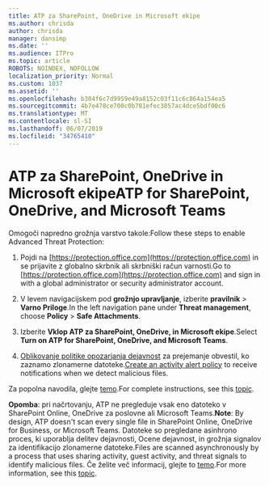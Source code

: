 ```yaml
---
title: ATP za SharePoint, OneDrive in Microsoft ekipe
ms.author: chrisda
author: chrisda
manager: dansimp
ms.date: ''
ms.audience: ITPro
ms.topic: article
ROBOTS: NOINDEX, NOFOLLOW
localization_priority: Normal
ms.custom: 1037
ms.assetid: ''
ms.openlocfilehash: b304f6c7d9959e49a8152c03f11c6c864a154ea5
ms.sourcegitcommit: 4b7e478ce700c0b781efec3857ac4dce5bdf00c6
ms.translationtype: MT
ms.contentlocale: sl-SI
ms.lasthandoff: 06/07/2019
ms.locfileid: "34765410"
---
```

# <a name="atp-for-sharepoint-onedrive-and-microsoft-teams"></a><span data-ttu-id="a1903-102">ATP za SharePoint, OneDrive in Microsoft ekipe</span><span class="sxs-lookup"><span data-stu-id="a1903-102">ATP for SharePoint, OneDrive, and Microsoft Teams</span></span>

<span data-ttu-id="a1903-103">Omogoči napredno grožnja varstvo takole:</span><span class="sxs-lookup"><span data-stu-id="a1903-103">Follow these steps to enable Advanced Threat Protection:</span></span>

1. <span data-ttu-id="a1903-104">Pojdi na [https://protection.office.com](https://protection.office.com) in se prijavite z globalno skrbnik ali skrbniški račun varnosti.</span><span class="sxs-lookup"><span data-stu-id="a1903-104">Go to [https://protection.office.com](https://protection.office.com) and sign in with a global administrator or security administrator account.</span></span>

2. <span data-ttu-id="a1903-105">V levem navigacijskem pod **grožnjo upravljanje**, izberite **pravilnik** \> **Varno Priloge**.</span><span class="sxs-lookup"><span data-stu-id="a1903-105">In the left navigation pane under **Threat management**, choose **Policy** \> **Safe Attachments**.</span></span>

3. <span data-ttu-id="a1903-106">Izberite **Vklop ATP za SharePoint, OneDrive, in Microsoft ekipe**.</span><span class="sxs-lookup"><span data-stu-id="a1903-106">Select **Turn on ATP for SharePoint, OneDrive, and Microsoft Teams**.</span></span>

4. <span data-ttu-id="a1903-107">[Oblikovanje politike opozarjanja dejavnost](https://docs.microsoft.com/office365/securitycompliance/create-activity-alerts) za prejemanje obvestil, ko zaznamo zlonamerne datoteke.</span><span class="sxs-lookup"><span data-stu-id="a1903-107">[Create an activity alert policy](https://docs.microsoft.com/office365/securitycompliance/create-activity-alerts) to receive notifications when we detect malicious files.</span></span>

<span data-ttu-id="a1903-108">Za popolna navodila, glejte [temo](https://docs.microsoft.com/office365/securitycompliance/turn-on-atp-for-spo-odb-and-teams).</span><span class="sxs-lookup"><span data-stu-id="a1903-108">For complete instructions, see this [topic](https://docs.microsoft.com/office365/securitycompliance/turn-on-atp-for-spo-odb-and-teams).</span></span>

<span data-ttu-id="a1903-109">**Opomba**: pri načrtovanju, ATP ne pregleduje vsak eno datoteko v SharePoint Online, OneDrive za poslovne ali Microsoft Teams.</span><span class="sxs-lookup"><span data-stu-id="a1903-109">**Note**: By design, ATP doesn't scan every single file in SharePoint Online, OneDrive for Business, or Microsoft Teams.</span></span> <span data-ttu-id="a1903-110">Datoteke so pregledane asinhrono proces, ki uporablja delitev dejavnosti, Ocene dejavnost, in grožnja signalov za identifikacijo zlonamerne datoteke.</span><span class="sxs-lookup"><span data-stu-id="a1903-110">Files are scanned asynchronously by a process that uses sharing activity, guest activity, and threat signals to identify malicious files.</span></span> <span data-ttu-id="a1903-111">Če želite več informacij, glejte to [temo](https://docs.microsoft.com/office365/securitycompliance/atp-for-spo-odb-and-teams).</span><span class="sxs-lookup"><span data-stu-id="a1903-111">For more information, see this [topic](https://docs.microsoft.com/office365/securitycompliance/atp-for-spo-odb-and-teams).</span></span>
